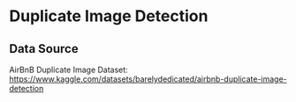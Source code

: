 # Duplicate Image Detection

## Data Source

AirBnB Duplicate Image Dataset: https://www.kaggle.com/datasets/barelydedicated/airbnb-duplicate-image-detection